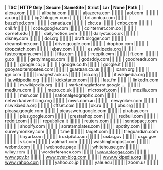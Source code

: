 
**| TSC | HTTP Only | Secure | SameSite | Strict | Lax | None | Path |**
| alexa.com ||||||||
| alibaba.com ||||||||
| aljazeera.com ||||||||
| aol.com ||||||||
| ap.org ||||||||
| bp2.blogger.com ||||||||
| britannica.com ||||||||
| buzzfeed.com ||||||||
| canada.ca |||||||| 
| cbc.ca |||||||| 
| cnbc.com ||||||||
| cnil.fr ||||||||
| code.google.com ||||||||
| cointernet.com.co ||||||||
| cornell.edu ||||||||
| dailymotion.com ||||||||
| dailystar.co.uk ||||||||
| disney.com ||||||||
| doi.org ||||||||
| draft.blogger.com ||||||||
| dreamstime.com |||||||| 
| drive.google.com ||||||||
| dropbox.com ||||||||
| dropcatch.com ||||||||
| ebay.com ||||||||
| es.wikipedia.org ||||||||
| fastcompany.com ||||||||
| fifa.com ||||||||
| freepik.com ||||||||
| ft.com ||||||||
| g.co ||||||||
| gettyimages.com ||||||||
| godaddy.com ||||||||
| goodreads.com ||||||||
| google.co.jp ||||||||
| google.co.th ||||||||
| google.it ||||||||
| gooyaabitemplates.com |||||||| 
| guardian.co.uk ||||||||
| icann.org ||||||||
| ign.com ||||||||
| imageshack.us ||||||||
| iso.org ||||||||
| it.wikipedia.org ||||||||
| ja.wikipedia.org ||||||||
| kickstarter.com ||||||||
| last.fm ||||||||
| linkedin.com ||||||||
| m.wikipedia.org ||||||||
| marketingplatform.google.... ||||||||
| medium.com ||||||||
| metro.co.uk ||||||||
| microsoft.com ||||||||
| mozilla.com |||||||| 
| msn.com ||||||||
| nationalgeographic.com ||||||||
| networkadvertising.org ||||||||
| news.com.au ||||||||
| newyorker.com ||||||||
| nl.wikipedia.org ||||||||
| offset.com ||||||||
| ok.ru ||||||||
| pbs.org ||||||||
| picasa.google.com ||||||||
| picasaweb.google.com ||||||||
| pixabay.com ||||||||
| plus.google.com ||||||||
| prestashop.com ||||||||
| redbull.com ||||||||
| reddit.com ||||||||
| repubblica.it ||||||||
| reuters.com ||||||||
| sendspace.com ||||||||
| shopify.com ||||||||
| soratemplates.com ||||||||
| spotify.com ||||||||
| surveymonkey.com ||||||||
| t.me ||||||||
| target.com ||||||||
| theguardian.com ||||||||
| tinyurl.com ||||||||
| trustpilot.com ||||||||
| usda.gov ||||||||
| usgs.gov ||||||||
| vk.com ||||||||
| walmart.com ||||||||
| washingtonpost.com ||||||||
| webmd.com ||||||||
| webnode.page ||||||||
| whitehouse.gov ||||||||
| wiley.com |||||||| 
| wordreference.com ||||||||
| www.blogger.com ||||||||
| www.gov.br ||||||||
| www.over-blog.com ||||||||
| www.wikipedia.org ||||||||
| www.yahoo.com ||||||||
| yahoo.co.jp ||||||||
| yale.edu ||||||||
| zoom.us ||||||||



























